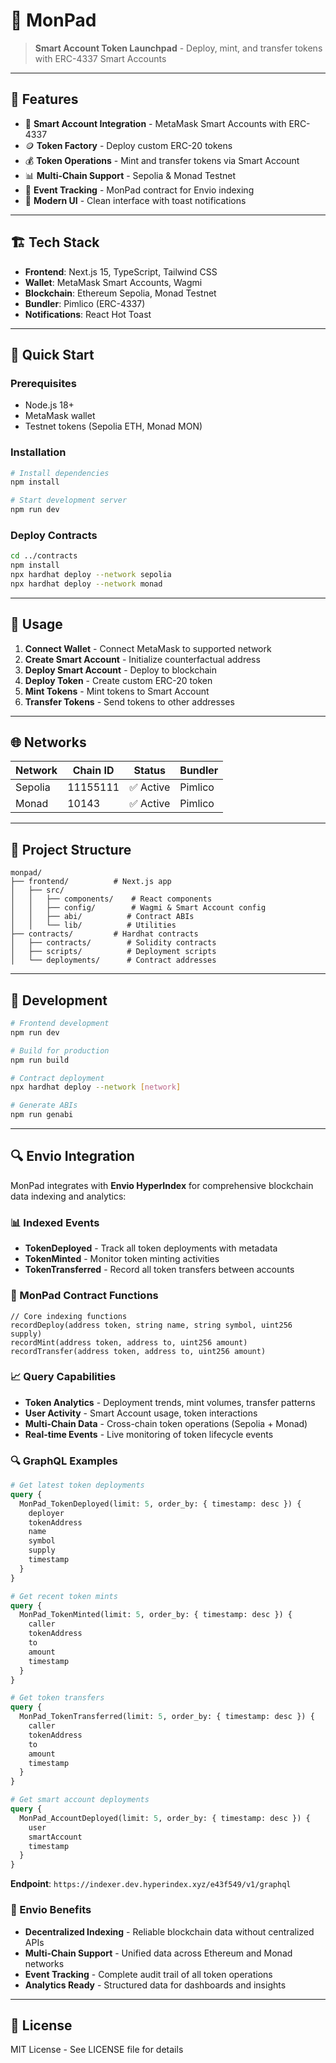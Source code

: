 # 🚀 MonPad

> **Smart Account Token Launchpad** - Deploy, mint, and transfer tokens with ERC-4337 Smart Accounts

---

## 🎯 Features

- 🔐 **Smart Account Integration** - MetaMask Smart Accounts with ERC-4337
- 🪙 **Token Factory** - Deploy custom ERC-20 tokens
- 💰 **Token Operations** - Mint and transfer tokens via Smart Account
- 📊 **Multi-Chain Support** - Sepolia & Monad Testnet
- 🔔 **Event Tracking** - MonPad contract for Envio indexing
- 🎨 **Modern UI** - Clean interface with toast notifications

---

## 🏗️ Tech Stack

- **Frontend**: Next.js 15, TypeScript, Tailwind CSS
- **Wallet**: MetaMask Smart Accounts, Wagmi
- **Blockchain**: Ethereum Sepolia, Monad Testnet
- **Bundler**: Pimlico (ERC-4337)
- **Notifications**: React Hot Toast

---

## 🚀 Quick Start

### Prerequisites
- Node.js 18+
- MetaMask wallet
- Testnet tokens (Sepolia ETH, Monad MON)

### Installation
```bash
# Install dependencies
npm install

# Start development server
npm run dev
```

### Deploy Contracts
```bash
cd ../contracts
npm install
npx hardhat deploy --network sepolia
npx hardhat deploy --network monad
```

---

## 📖 Usage

1. **Connect Wallet** - Connect MetaMask to supported network
2. **Create Smart Account** - Initialize counterfactual address
3. **Deploy Smart Account** - Deploy to blockchain
4. **Deploy Token** - Create custom ERC-20 token
5. **Mint Tokens** - Mint tokens to Smart Account
6. **Transfer Tokens** - Send tokens to other addresses

---

## 🌐 Networks

| Network | Chain ID | Status | Bundler |
|---------|----------|--------|---------|
| Sepolia | 11155111 | ✅ Active | Pimlico |
| Monad | 10143 | ✅ Active | Pimlico |

---

## 📁 Project Structure

```
monpad/
├── frontend/          # Next.js app
│   ├── src/
│   │   ├── components/    # React components
│   │   ├── config/        # Wagmi & Smart Account config
│   │   ├── abi/          # Contract ABIs
│   │   └── lib/          # Utilities
├── contracts/         # Hardhat contracts
│   ├── contracts/        # Solidity contracts
│   ├── scripts/          # Deployment scripts
│   └── deployments/      # Contract addresses
```

---

## 🔧 Development

```bash
# Frontend development
npm run dev

# Build for production
npm run build

# Contract deployment
npx hardhat deploy --network [network]

# Generate ABIs
npm run genabi
```

---

## 🔍 Envio Integration

MonPad integrates with **Envio HyperIndex** for comprehensive blockchain data indexing and analytics:

### 📊 Indexed Events
- **TokenDeployed** - Track all token deployments with metadata
- **TokenMinted** - Monitor token minting activities  
- **TokenTransferred** - Record all token transfers between accounts

### 🔗 MonPad Contract Functions
```solidity
// Core indexing functions
recordDeploy(address token, string name, string symbol, uint256 supply)
recordMint(address token, address to, uint256 amount)  
recordTransfer(address token, address to, uint256 amount)
```

### 📈 Query Capabilities
- **Token Analytics** - Deployment trends, mint volumes, transfer patterns
- **User Activity** - Smart Account usage, token interactions
- **Multi-Chain Data** - Cross-chain token operations (Sepolia + Monad)
- **Real-time Events** - Live monitoring of token lifecycle events

### 🔍 GraphQL Examples
```graphql
# Get latest token deployments
query {
  MonPad_TokenDeployed(limit: 5, order_by: { timestamp: desc }) {
    deployer
    tokenAddress
    name
    symbol
    supply
    timestamp
  }
}

# Get recent token mints
query {
  MonPad_TokenMinted(limit: 5, order_by: { timestamp: desc }) {
    caller
    tokenAddress
    to
    amount
    timestamp
  }
}

# Get token transfers
query {
  MonPad_TokenTransferred(limit: 5, order_by: { timestamp: desc }) {
    caller
    tokenAddress
    to
    amount
    timestamp
  }
}

# Get smart account deployments
query {
  MonPad_AccountDeployed(limit: 5, order_by: { timestamp: desc }) {
    user
    smartAccount
    timestamp
  }
}
```

**Endpoint**: `https://indexer.dev.hyperindex.xyz/e43f549/v1/graphql`

### 🎯 Envio Benefits
- **Decentralized Indexing** - Reliable blockchain data without centralized APIs
- **Multi-Chain Support** - Unified data across Ethereum and Monad networks  
- **Event Tracking** - Complete audit trail of all token operations
- **Analytics Ready** - Structured data for dashboards and insights

---

## 📝 License

MIT License - See LICENSE file for details